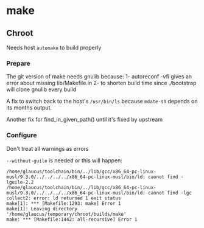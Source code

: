 # make

## Chroot
Needs host `automake` to build properly

### Prepare
The git version of make needs gnulib because:
  1- autoreconf -vfi gives an error about missing lib/Makefile.in
  2- to shorten build time since ./bootstrap will clone gnulib every build

A fix to switch back to the host's `/usr/bin/ls` because `mdate-sh` depends on
its months output.

Another fix for find_in_given_path() until it's fixed by upstream

### Configure
Don't treat all warnings as errors

`--without-guile` is needed or this will happen:
```
/home/glaucus/toolchain/bin/../lib/gcc/x86_64-pc-linux-musl/9.3.0/../../../../x86_64-pc-linux-musl/bin/ld: cannot find -lguile-2.2
/home/glaucus/toolchain/bin/../lib/gcc/x86_64-pc-linux-musl/9.3.0/../../../../x86_64-pc-linux-musl/bin/ld: cannot find -lgc
collect2: error: ld returned 1 exit status
make[1]: *** [Makefile:1293: make] Error 1
make[1]: Leaving directory '/home/glaucus/temporary/chroot/builds/make'
make: *** [Makefile:1442: all-recursive] Error 1
```
